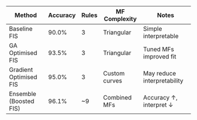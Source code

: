 | Method                | Accuracy | Rules | MF Complexity | Notes                  |
|-----------------------|----------|-------|----------------|-------------------------|
| Baseline FIS          | 90.0%    | 3     | Triangular     | Simple interpretable    |
| GA Optimised FIS      | 93.5%    | 3     | Triangular     | Tuned MFs improved fit  |
| Gradient Optimised FIS| 95.0%    | 3     | Custom curves  | May reduce interpretability |
| Ensemble (Boosted FIS)| 96.1%    | ~9    | Combined MFs   | Accuracy ↑, interpret ↓ |
